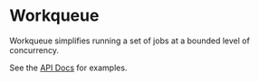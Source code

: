 Workqueue
=========

Workqueue simplifies running a set of jobs at a bounded level of
concurrency.

See the [API Docs] for examples.

[API Docs]: https://godoc.org/github.com/NfNitLoop/workqueue
